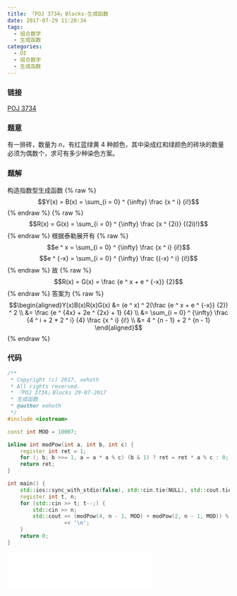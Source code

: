 ```yaml
---
title: 「POJ 3734」Blocks-生成函数
date: 2017-07-29 11:20:34
tags:
  - 组合数学
  - 生成函数
categories:
  - OI
  - 组合数学
  - 生成函数
---
```

### 链接
[POJ 3734](http://poj.org/problem?id=3734)
### 题意
有一排砖，数量为 $n$，有红蓝绿黄 $4$ 种颜色，其中染成红和绿颜色的砖块的数量必须为偶数个，求可有多少种染色方案。
<!-- more -->

### 题解
构造指数型生成函数
{% raw %}$$Y(x) = B(x) = \sum_{i = 0} ^ {\infty} \frac {x ^ i} {i!}$${% endraw %}
{% raw %}$$R(x) = G(x) = \sum_{i = 0} ^ {\infty} \frac {x ^ {2i}} {(2i)!}$${% endraw %}
根据泰勒展开有
{% raw %}$$e ^ x = \sum_{i = 0} ^ {\infty} \frac {x ^ i} {i!}$$
$$e ^ {-x} = \sum_{i = 0} ^ {\infty} \frac {(-x) ^ i} {i!}$${% endraw %}
故
{% raw %}$$R(x) = G(x) = \frac {e ^ x + e ^ {-x}} {2}$${% endraw %}
答案为
{% raw %}$$\begin{aligned}Y(x)B(x)R(x)G(x) &= (e ^ x) ^ 2(\frac {e ^ x + e ^ {-x}} {2}) ^ 2 \\
&= \frac {e ^ {4x} + 2e ^ {2x} + 1} {4} \\
&= \sum_{i = 0} ^ {\infty} \frac {4 ^ i + 2 * 2 ^ i} {4} \frac {x ^ i} {i!} \\
&= 4 ^ {n - 1} + 2 ^ {n - 1}
\end{aligned}$${% endraw %}

### 代码
``` cpp
/**
 * Copyright (c) 2017, xehoth
 * All rights reserved.
 * 「POJ 3734」Blocks 29-07-2017
 * 生成函数
 * @author xehoth
 */
#include <iostream>

const int MOD = 10007;

inline int modPow(int a, int b, int c) {
    register int ret = 1;
    for (; b; b >>= 1, a = a * a % c) (b & 1) ? ret = ret * a % c : 0;
    return ret;
}

int main() {
    std::ios::sync_with_stdio(false), std::cin.tie(NULL), std::cout.tie(NULL);
    register int t, n;
    for (std::cin >> t; t--;) {
        std::cin >> n;
        std::cout << (modPow(4, n - 1, MOD) + modPow(2, n - 1, MOD)) % MOD
                  << '\n';
    }
    return 0;
}
```

<iframe frameborder="no" border="0" marginwidth="0" marginheight="0" width=330 height=86 src="//music.163.com/outchain/player?type=2&id=28534501&auto=1&height=66"></iframe>
